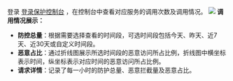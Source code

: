 登录 [登录保护控制台](https://console.cloud.tencent.com/lp/oldpackage) ，在控制台中查看对应服务的调用次数及调用情况。
![](https://main.qcloudimg.com/raw/8bcf95e44d7e2550fdcc65160ba7d950.png)
**调用情况展示：**
- **防控总量**：根据需要选择查看的时间段，可选时间段包括今天、昨天、近7天、近30天或自定义时间段。
- **恶意占比**：通过折线图展示所选时间段的恶意访问所占比例，折线图中横坐标表示时间，纵坐标表示对应时间的恶意访问所占比例。
- **请求详情**：记录了每一小时的防护总量、恶意拦截量及恶意占比。 
